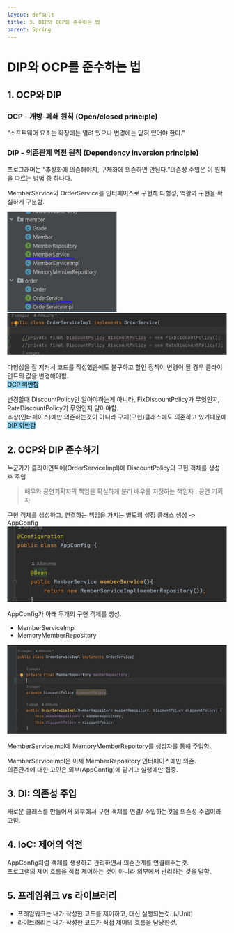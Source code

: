 ```yaml
---
layout: default
title: 3. DIP와 OCP를 준수하는 법
parent: Spring
---
```


# DIP와 OCP를 준수하는 법
  

## 1. OCP와 DIP

### OCP - 개방-폐쇄 원칙 (Open/closed principle)

“소프트웨어 요소는 확장에는 열려 있으나 변경에는 닫혀 있어야 한다.”

### DIP - 의존관계 역전 원칙 (Dependency inversion principle)

프로그래머는 “추상화에 의존해야지, 구체화에 의존하면 안된다.”의존성 주입은 이 원칙을 따르는 방법 중 하나다.
  
  
MemberService와 OrderService를 인터페이스로 구현해 다형성, 역활과 구현을 확실하게 구분함.  

![img.png](../../../assets/images/Spring/core/Section2/img1.png)
![img2.png](../../../assets/images/Spring/core/Section2/img2.png)
  
다형성을 잘 지켜서 코드를 작성했음에도 불구하고 할인 정책이 변경이 될 경우 클라이언트의 값을 변경해야함.  
<mark style="background-color: skyblue">OCP 위반함</mark>
  
변경할때 DiscountPolicy만 알아야하는게 아니라, FixDiscountPolicy가 무엇인지, RateDiscountPolicy가 무엇인지 알아야함.  
추상(인터페이스)에만 의존하는것이 아니라 구체(구현)클래스에도 의존하고 있기때문에  
<mark style="background-color: skyblue">DIP 위반함</mark>

## 2. OCP와 DIP 준수하기 
  
누군가가 클라이언트에(OrderServiceImpl)에 DiscountPolicy의 구현 객체를 생성 후 주입  
  
> 배우와 공연기획자의 책임을 확실하게 분리
> 배우를 지정하는 책임자 : 공연 기획자 
  
  
구현 객체를 생성하고, 연결하는 책임을 가지는 별도의 설정 클래스 생성
-> AppConfig
![img3.png](..%2F..%2F..%2Fassets%2Fimages%2FSpring%2Fcore%2FSection2%2Fimg3.png)

AppConfig가 아래 두개의 구현 객체를 생성.  
  * MemberServiceImpl
  * MemoryMemberRepository 
  
![img4.png](..%2F..%2F..%2Fassets%2Fimages%2FSpring%2Fcore%2FSection2%2Fimg4.png)
  
MemberServiceImpl에 MemoryMemberRepoitory를 생성자를 통해 주입함.  
  
MemberServiceImpl은 이제 MemberRepository 인터페이스에만 의존.  
의존관계에 대한 고민은 외부(AppConfig)에 맡기고 실행에만 집중.  
  
## 3. DI: 의존성 주입 
  
새로운 클래스를 만들어서 외부에서 구현 객체를 연결/ 주입하는것을 의존성 주입이라고함.  
  
## 4. IoC: 제어의 역전
  
AppConfig처럼 객체를 생성하고 관리하면서 의존관계를 연결해주는것.  
프로그램의 제어 흐름을 직접 제어하는 것이 아니라 외부에서 관리하는 것을 말함.  

## 5. 프레임워크 vs 라이브러리  
  
* 프레임워크는 내가 작성한 코드를 제어하고, 대신 실행되는것. (JUnit)  
* 라이브러리는 내가 작성한 코드가 직접 제어의 흐름을 담당한것.  
